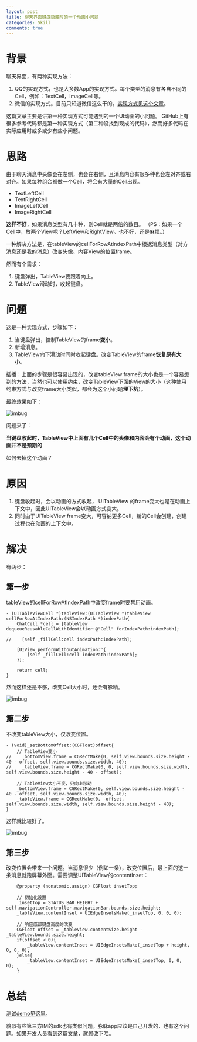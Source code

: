 ```yaml
---
layout: post
title: 聊天界面键盘隐藏时的一个动画小问题
categories: Skill
comments: true
---
```






# 背景

聊天界面，有两种实现方法：

1. QQ的实现方式，也是大多数App的实现方式。每个类型的消息有各自不同的Cell，例如：TextCell，ImageCell等。
2. 微信的实现方式。目前只知道微信这么干的。[实现方式见这个文章](https://everettjf.github.io/2016/06/19/reverse-explore-wechat-message-design)。

这篇文章主要是讲第一种实现方式可能遇到的一个UI动画的小问题。
GitHub上有很多参考代码都是第一种实现方式（第二种没找到现成的代码），然而好多代码在实际应用时或多或少有些小问题。
<!-- more -->

# 思路


由于聊天消息中头像会在左侧，也会在右侧，且消息内容有很多种也会左对齐或右对齐。如果每种组合都做一个Cell，将会有大量的Cell出现。

- TextLeftCell
- TextRightCell
- ImageLeftCell
- ImageRightCell

**这样不好**，如果消息类型有几十种，则Cell就是两倍的数目。
（PS：如果一个Cell中，放两个View呢？LeftView和RightView。也不好，还是麻烦。）

一种解决方法是，在tableView的cellForRowAtIndexPath中根据消息类型（对方消息还是我的消息）改变头像、内容View的位置frame。

然而有个需求：

1. 键盘弹出，TableView要跟着向上。
2. TableView滑动时，收起键盘。

# 问题

这是一种实现方式，步骤如下：

1. 当键盘弹出，控制TableView的frame**变小**。
2. 新增消息。
3. TableView向下滑动时同时收起键盘。改变TableView的frame**恢复原有大小**。

插播：上面的步骤是很容易出现的，改变tableView frame的大小也是一个容易想到的方法，当然也可以使用约束，改变TableView下面的View的大小（这种使用约束方式与改变frame大小类似，都会为这个小问题**埋下坑**）。

最终效果如下：

![imbug](https://everettjf.github.io/stuff/eimkit/imbug0.gif)

问题来了：

**当键盘收起时，TableView中上面有几个Cell中的头像和内容会有个动画，这个动画并不是预期的**

如何去掉这个动画？


# 原因

1. 键盘收起时，会以动画的方式收起， UITableView 的frame变大也是在动画上下文中，因此UITableView会以动画方式变大。
2. 同时由于UITableView frame变大，可容纳更多Cell，新的Cell会创建，创建过程也在动画的上下文中。

# 解决

有两步：

## 第一步

tableView的cellForRowAtIndexPath中改变frame时要禁用动画。

```
- (UITableViewCell *)tableView:(UITableView *)tableView cellForRowAtIndexPath:(NSIndexPath *)indexPath{
    ChatCell *cell = [tableView dequeueReusableCellWithIdentifier:@"Cell" forIndexPath:indexPath];

//    [self _fillCell:cell indexPath:indexPath];

    [UIView performWithoutAnimation:^{
        [self _fillCell:cell indexPath:indexPath];
    }];

    return cell;
}

```
然而这样还是不够，改变Cell大小时，还会有影响。

![imbug](https://everettjf.github.io/stuff/eimkit/imbug.gif)



## 第二步

不改变tableView大小，仅改变位置。

```
- (void)_setBottomOffset:(CGFloat)offset{
    // TableView变小
//    _bottomView.frame = CGRectMake(0, self.view.bounds.size.height - 40 - offset, self.view.bounds.size.width, 40);
//    _tableView.frame = CGRectMake(0, 0, self.view.bounds.size.width, self.view.bounds.size.height - 40 - offset);

    // TableView大小不变，只向上移动
    _bottomView.frame = CGRectMake(0, self.view.bounds.size.height - 40 - offset, self.view.bounds.size.width, 40);
    _tableView.frame = CGRectMake(0, -offset, self.view.bounds.size.width, self.view.bounds.size.height - 40);
}

```

这样就比较好了。

![imbug](https://everettjf.github.io/stuff/eimkit/imbug1.gif)

## 第三步

改变位置会带来一个问题。当消息很少（例如一条），改变位置后，最上面的这一条消息就跑屏幕外面。需要调整UITableView的contentInset：

```
    @property (nonatomic,assign) CGFloat insetTop;

    // 初始化设置
    _insetTop = STATUS_BAR_HEIGHT + self.navigationController.navigationBar.bounds.size.height;
    _tableView.contentInset = UIEdgeInsetsMake(_insetTop, 0, 0, 0);

    // 响应底部键盘高度的改变
    CGFloat offset = _tableView.contentSize.height - _tableView.bounds.size.height;
    if(offset < 0){
        _tableView.contentInset = UIEdgeInsetsMake(_insetTop + height, 0, 0, 0);
    }else{
        _tableView.contentInset = UIEdgeInsetsMake(_insetTop, 0, 0, 0);
    }

```


# 总结

[测试demo见这里](https://github.com/everettjf/Yolo/tree/master/WeChatLikeMessageDemo/Other/ChatCellFrameChangeDemo)。

貌似有些第三方IM的sdk也有类似问题。脉脉app应该是自己开发的，也有这个问题。如果开发人员看到这篇文章，就修改下哈。
